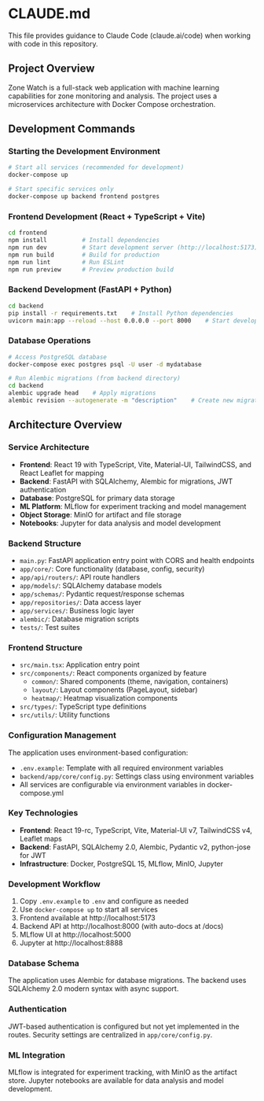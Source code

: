 # CLAUDE.md

This file provides guidance to Claude Code (claude.ai/code) when working with code in this repository.

## Project Overview

Zone Watch is a full-stack web application with machine learning capabilities for zone monitoring and analysis. The project uses a microservices architecture with Docker Compose orchestration.

## Development Commands

### Starting the Development Environment
```bash
# Start all services (recommended for development)
docker-compose up

# Start specific services only
docker-compose up backend frontend postgres
```

### Frontend Development (React + TypeScript + Vite)
```bash
cd frontend
npm install          # Install dependencies
npm run dev          # Start development server (http://localhost:5173)
npm run build        # Build for production
npm run lint         # Run ESLint
npm run preview      # Preview production build
```

### Backend Development (FastAPI + Python)
```bash
cd backend
pip install -r requirements.txt    # Install Python dependencies
uvicorn main:app --reload --host 0.0.0.0 --port 8000    # Start development server
```

### Database Operations
```bash
# Access PostgreSQL database
docker-compose exec postgres psql -U user -d mydatabase

# Run Alembic migrations (from backend directory)
cd backend
alembic upgrade head    # Apply migrations
alembic revision --autogenerate -m "description"    # Create new migration
```

## Architecture Overview

### Service Architecture
- **Frontend**: React 19 with TypeScript, Vite, Material-UI, TailwindCSS, and React Leaflet for mapping
- **Backend**: FastAPI with SQLAlchemy, Alembic for migrations, JWT authentication
- **Database**: PostgreSQL for primary data storage
- **ML Platform**: MLflow for experiment tracking and model management
- **Object Storage**: MinIO for artifact and file storage
- **Notebooks**: Jupyter for data analysis and model development

### Backend Structure
- `main.py`: FastAPI application entry point with CORS and health endpoints
- `app/core/`: Core functionality (database, config, security)
- `app/api/routers/`: API route handlers
- `app/models/`: SQLAlchemy database models
- `app/schemas/`: Pydantic request/response schemas
- `app/repositories/`: Data access layer
- `app/services/`: Business logic layer
- `alembic/`: Database migration scripts
- `tests/`: Test suites

### Frontend Structure
- `src/main.tsx`: Application entry point
- `src/components/`: React components organized by feature
  - `common/`: Shared components (theme, navigation, containers)
  - `layout/`: Layout components (PageLayout, sidebar)
  - `heatmap/`: Heatmap visualization components
- `src/types/`: TypeScript type definitions
- `src/utils/`: Utility functions

### Configuration Management
The application uses environment-based configuration:
- `.env.example`: Template with all required environment variables
- `backend/app/core/config.py`: Settings class using environment variables
- All services are configurable via environment variables in docker-compose.yml

### Key Technologies
- **Frontend**: React 19-rc, TypeScript, Vite, Material-UI v7, TailwindCSS v4, Leaflet maps
- **Backend**: FastAPI, SQLAlchemy 2.0, Alembic, Pydantic v2, python-jose for JWT
- **Infrastructure**: Docker, PostgreSQL 15, MLflow, MinIO, Jupyter

### Development Workflow
1. Copy `.env.example` to `.env` and configure as needed
2. Use `docker-compose up` to start all services
3. Frontend available at http://localhost:5173
4. Backend API at http://localhost:8000 (with auto-docs at /docs)
5. MLflow UI at http://localhost:5000
6. Jupyter at http://localhost:8888

### Database Schema
The application uses Alembic for database migrations. The backend uses SQLAlchemy 2.0 modern syntax with async support.

### Authentication
JWT-based authentication is configured but not yet implemented in the routes. Security settings are centralized in `app/core/config.py`.

### ML Integration
MLflow is integrated for experiment tracking, with MinIO as the artifact store. Jupyter notebooks are available for data analysis and model development.